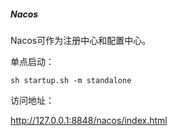 ##### Nacos

Nacos可作为注册中心和配置中心。

单点启动：

```linux
sh startup.sh -m standalone
```

访问地址：

http://127.0.0.1:8848/nacos/index.html





